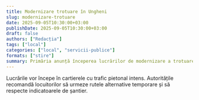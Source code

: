 ```yaml
---
title: Modernizare trotuare în Ungheni
slug: modernizare-trotuare
date: 2025-09-05T10:30:00+03:00
publishDate: 2025-09-05T10:30:00+03:00
draft: false
authors: ["Redacția"]
tags: ["local"]
categories: ["local", "servicii-publice"]
formats: ["stire"]
summary: Primăria anunță începerea lucrărilor de modernizare a trotuarelor pe mai multe străzi din Ungheni, pentru siguranța pietonilor.
---
```


Lucrările vor începe în cartierele cu trafic pietonal intens. Autoritățile recomandă locuitorilor să urmeze rutele alternative temporare și să respecte indicatoarele de șantier.
